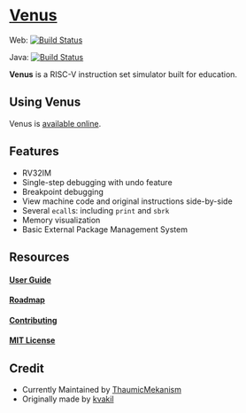 # [Venus](https://ThaumicMekanism.github.io/venus/)
Web: [![Build Status](https://travis-ci.org/ThaumicMekanism/venus.svg?branch=js)](https://travis-ci.org/ThaumicMekanism/venus)

Java: [![Build Status](https://travis-ci.org/ThaumicMekanism/venus.svg?branch=jvm)](https://travis-ci.org/ThaumicMekanism/venus)

__Venus__ is a RISC-V instruction set simulator built for education.

## Using Venus

Venus is [available online](https://ThaumicMekanism.github.io/venus/).

## Features
* RV32IM
* Single-step debugging with undo feature
* Breakpoint debugging
* View machine code and original instructions side-by-side
* Several `ecall`s: including `print` and `sbrk`
* Memory visualization
* Basic External Package Management System

## Resources

#### [User Guide](https://github.com/ThaumicMekanism/venus/wiki)

#### [Roadmap](https://github.com/ThaumicMekanism/venus/projects/1)

#### [Contributing](https://github.com/ThaumicMekanism/venus/blob/master/CONTRIBUTING.md)

#### [MIT License](https://github.com/ThaumicMekanism/venus/blob/master/LICENSE)

## Credit

* Currently Maintained by [ThaumicMekanism](https://github.com/ThaumicMekanism/venus)
* Originally made by [kvakil](https://github.com/kvakil/venus)
